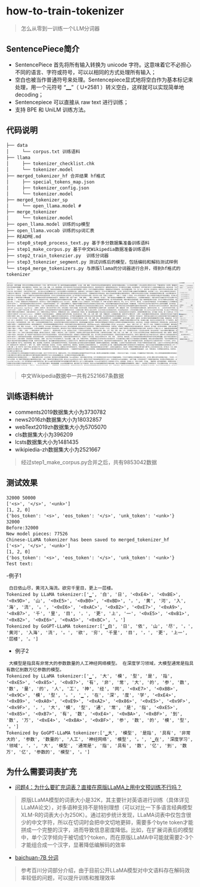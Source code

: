 # how-to-train-tokenizer

>怎么从零到一训练一个LLM分词器

## SentencePiece简介

- SentencePiece 首先将所有输入转换为 unicode 字符。这意味着它不必担心不同的语言、字符或符号，可以以相同的方式处理所有输入；
- 空白也被当作普通符号来处理。Sentencepiece显式地将空白作为基本标记来处理，用一个元符号 “▁”（ U+2581 ）转义空白，这样就可以实现简单地decoding；
- Sentencepiece 可以直接从 raw text 进行训练； 
- 支持 BPE 和 UniLM 训练方法。

## 代码说明
```text
├── data
│     └── corpus.txt 训练语料
├── llama
│     ├── tokenizer_checklist.chk
│     └── tokenizer.model
├── merged_tokenizer_hf 合并结果 hf格式
│     ├── special_tokens_map.json
│     ├── tokenizer_config.json
│     └── tokenizer.model
├── merged_tokenizer_sp
│     └── open_llama.model # 
├── merge_tokenizer
│     └── tokenizer.model
├── open_llama.model 训练的sp模型
├── open_llama.vocab 训练的sp词汇表
├── README.md
├── step0_step0_process_text.py 基于多分数据集准备训练语料
├── step1_make_corpus.py 基于中文Wikipedia数据准备训练语料
├── step2_train_tokenzier.py  训练分词器
├── step3_tokenzier_segment.py 测试训练后的模型，包括编码和解码测试样例
└── step4_merge_tokenizers.py 与原版llama的分词器进行合并，得到hf格式的tokenizer

```
![img.png](data/img.png)
> 中文Wikipedia数据中一共有2521667条数据



## 训练语料统计
- comments2019数据集大小为3730782
- news2016zh数据集大小为18032857
- webText2019zh数据集大小为5705070
- cls数据集大小为396209
- lcsts数据集大小为1481435
- wikipiedia-zh数据集大小为2521667

> 经过step1_make_corpus.py合并之后，共有9853042数据
## 测试效果
```text
32000 50000
['<s>', '</s>', '<unk>']
[1, 2, 0]
{'bos_token': '<s>', 'eos_token': '</s>', 'unk_token': '<unk>'}
32000
Before:32000
New model pieces: 77526
Chinese-LLaMA tokenizer has been saved to merged_tokenizer_hf
['<s>', '</s>', '<unk>']
[1, 2, 0]
{'bos_token': '<s>', 'eos_token': '</s>', 'unk_token': '<unk>'}
Test text:

```
-例子1
```text
 白日依山尽，黄河入海流。欲穷千里目，更上一层楼。
Tokenized by LLaMA tokenizer:['▁', '白', '日', '<0xE4>', '<0xBE>', '<0x9D>', '山', '<0xE5>', '<0xB0>', '<0xBD>', '，', '黄', '河', '入', '海', '流', '。', '<0xE6>', '<0xAC>', '<0xB2>', '<0xE7>', '<0xA9>', '<0xB7>', '千', '里', '目', '，', '更', '上', '一', '<0xE5>', '<0xB1>', '<0x82>', '<0xE6>', '<0xA5>', '<0xBC>', '。']
Tokenized by GoGPT-LLaMA tokenizer:['▁白', '日', '依', '山', '尽', '，', '黄河', '入海', '流', '。', '欲', '穷', '千里', '目', '，', '更', '上一', '层楼', '。']
```
- 例子2
```text
 大模型是指具有非常大的参数数量的人工神经网络模型。 在深度学习领域，大模型通常是指具有数亿到数万亿参数的模型。
Tokenized by LLaMA tokenizer:['▁', '大', '模', '型', '是', '指', '<0xE5>', '<0x85>', '<0xB7>', '有', '非', '常', '大', '的', '参', '数', '数', '量', '的', '人', '工', '神', '经', '网', '<0xE7>', '<0xBB>', '<0x9C>', '模', '型', '。', '▁', '在', '深', '度', '学', '<0xE4>', '<0xB9>', '<0xA0>', '<0xE9>', '<0xA2>', '<0x86>', '<0xE5>', '<0x9F>', '<0x9F>', '，', '大', '模', '型', '通', '常', '是', '指', '<0xE5>', '<0x85>', '<0xB7>', '有', '数', '<0xE4>', '<0xBA>', '<0xBF>', '到', '数', '万', '<0xE4>', '<0xBA>', '<0xBF>', '参', '数', '的', '模', '型', '。']
Tokenized by GoGPT-LLaMA tokenizer:['▁大', '模型', '是指', '具有', '非常大的', '参数', '数量的', '人工', '神经网络', '模型', '。', '▁在', '深度学习', '领域', '，', '大', '模型', '通常是', '指', '具有', '数', '亿', '到', '数万', '亿', '参数的', '模型', '。']
```

## 为什么需要词表扩充
- [问题4：为什么要扩充词表？直接在原版LLaMA上用中文预训练不行吗？](https://github.com/ymcui/Chinese-LLaMA-Alpaca/wiki/%E5%B8%B8%E8%A7%81%E9%97%AE%E9%A2%98#%E9%97%AE%E9%A2%984%E4%B8%BA%E4%BB%80%E4%B9%88%E8%A6%81%E6%89%A9%E5%85%85%E8%AF%8D%E8%A1%A8%E7%9B%B4%E6%8E%A5%E5%9C%A8%E5%8E%9F%E7%89%88llama%E4%B8%8A%E7%94%A8%E4%B8%AD%E6%96%87%E9%A2%84%E8%AE%AD%E7%BB%83%E4%B8%8D%E8%A1%8C%E5%90%97)
> 原版LLaMA模型的词表大小是32K，其主要针对英语进行训练（具体详见LLaMA论文），对多语种支持不是特别理想（可以对比一下多语言经典模型XLM-R的词表大小为250K）。通过初步统计发现，LLaMA词表中仅包含很少的中文字符，所以在切词时会把中文切地更碎，需要多个byte token才能拼成一个完整的汉字，进而导致信息密度降低。比如，在扩展词表后的模型中，单个汉字倾向于被切成1个token，而在原版LLaMA中可能就需要2-3个才能组合成一个汉字，显著降低编解码的效率

- [baichuan-7B 分词](https://github.com/baichuan-inc/baichuan-7B#%E5%88%86%E8%AF%8D)
> 参考百川分词部分介绍，由于目前公开LLaMA模型对中文语料存在解码效率较低的问题，可以提升训练和推理效率
